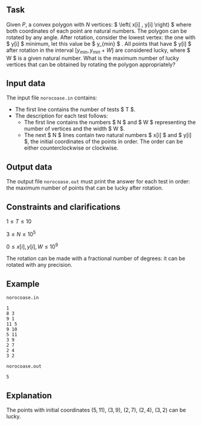 ## Task

Given $P$, a convex polygon with $N$ vertices: $ \left( x[i] , y[i] \right) $ where both coordinates of each point are natural numbers. The polygon can be rotated by any angle. After rotation, consider the lowest vertex: the one with $ y[i] $ minimum, let this value be $ y_{min} $ . All points that have $ y[i] $ after rotation in the interval $\left[ y_{min}, y_{min} + W \right]$ are considered lucky, where $ W $ is a given natural number. What is the maximum number of lucky vertices that can be obtained by rotating the polygon appropriately?

## Input data

The input file `norocoase.in` contains:
- The first line contains the number of tests $ T $.
- The description for each test follows:
  - The first line contains the numbers $ N $ and $ W $ representing the number of vertices and the width $ W $.
  - The next $ N $ lines contain two natural numbers $ x[i] $ and $ y[i] $, the initial coordinates of the points in order. The order can be either counterclockwise or clockwise.

## Output data

The output file `norocoase.out` must print the answer for each test in order: the maximum number of points that can be lucky after rotation.

## Constraints and clarifications

$1 \leq T \leq 10$

$3 \leq N \leq 10^5$

$0 \leq x[i], y[i], W \leq 10^9$

The rotation can be made with a fractional number of degrees: it can be rotated with any precision.

## Example

`norocoase.in`

```
1
8 3
9 1
11 5
9 10
5 11
3 9
2 7
2 4
3 2
```

`norocoase.out`

```
5
```

## Explanation

The points with initial coordinates $(5, 11)$, $(3, 9)$, $(2, 7)$, $(2, 4)$, $(3, 2)$ can be lucky.